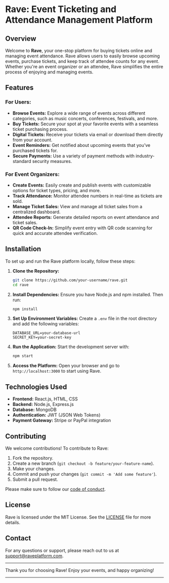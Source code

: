 # Rave: Event Ticketing and Attendance Management Platform

## Overview

Welcome to **Rave**, your one-stop platform for buying tickets online and managing event attendance. Rave allows users to easily browse upcoming events, purchase tickets, and keep track of attendee counts for any event. Whether you're an event organizer or an attendee, Rave simplifies the entire process of enjoying and managing events.

## Features

### For Users:
- **Browse Events:** Explore a wide range of events across different categories, such as music concerts, conferences, festivals, and more.
- **Buy Tickets:** Secure your spot at your favorite events with a seamless ticket purchasing process.
- **Digital Tickets:** Receive your tickets via email or download them directly from your account.
- **Event Reminders:** Get notified about upcoming events that you’ve purchased tickets for.
- **Secure Payments:** Use a variety of payment methods with industry-standard security measures.

### For Event Organizers:
- **Create Events:** Easily create and publish events with customizable options for ticket types, pricing, and more.
- **Track Attendance:** Monitor attendee numbers in real-time as tickets are sold.
- **Manage Ticket Sales:** View and manage all ticket sales from a centralized dashboard.
- **Attendee Reports:** Generate detailed reports on event attendance and ticket sales.
- **QR Code Check-In:** Simplify event entry with QR code scanning for quick and accurate attendee verification.

## Installation

To set up and run the Rave platform locally, follow these steps:

1. **Clone the Repository:**
   ```bash
   git clone https://github.com/your-username/rave.git
   cd rave
   ```

2. **Install Dependencies:**
   Ensure you have Node.js and npm installed. Then run:
   ```bash
   npm install
   ```

3. **Set Up Environment Variables:**
   Create a `.env` file in the root directory and add the following variables:
   ```
   DATABASE_URL=your-database-url
   SECRET_KEY=your-secret-key
   ```

4. **Run the Application:**
   Start the development server with:
   ```bash
   npm start
   ```

5. **Access the Platform:**
   Open your browser and go to `http://localhost:3000` to start using Rave.

## Technologies Used

- **Frontend:** React.js, HTML, CSS
- **Backend:** Node.js, Express.js
- **Database:** MongoDB
- **Authentication:** JWT (JSON Web Tokens)
- **Payment Gateway:** Stripe or PayPal integration

## Contributing

We welcome contributions! To contribute to Rave:

1. Fork the repository.
2. Create a new branch (`git checkout -b feature/your-feature-name`).
3. Make your changes.
4. Commit and push your changes (`git commit -m 'Add some feature'`).
5. Submit a pull request.

Please make sure to follow our [code of conduct](CODE_OF_CONDUCT.md).

## License

Rave is licensed under the MIT License. See the [LICENSE](LICENSE.md) file for more details.

## Contact

For any questions or support, please reach out to us at [support@raveplatform.com](nduguiskarioti@gmail.com).

---

Thank you for choosing Rave! Enjoy your events, and happy organizing!

---
